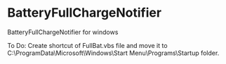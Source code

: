 # BatteryFullChargeNotifier
BatteryFullChargeNotifier for windows

To Do:
Create shortcut of FullBat.vbs file and move it to C:\ProgramData\Microsoft\Windows\Start Menu\Programs\Startup folder.
